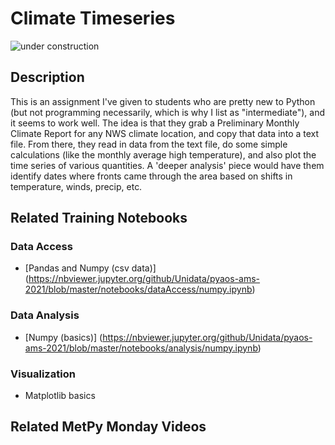 Climate Timeseries
==================

![under construction](https://images2.minutemediacdn.com/image/upload/c_fit,f_auto,fl_lossy,q_auto,w_728/v1555999902/shape/mentalfloss/under_construction1_0.gif?itok=Pn9g_wu6)

## Description
This is an assignment I've given to students who are pretty new to Python (but not programming necessarily, which is why I list as "intermediate"), and it seems to work well.
The idea is that they grab a Preliminary Monthly Climate Report for any NWS climate location, and copy that data into a text file.
From there, they read in data from the text file, do some simple calculations (like the monthly average high temperature), and also plot the time series of various quantities.
A 'deeper analysis' piece would have them identify dates where fronts came through the area based on shifts in temperature, winds, precip, etc.

## Related Training Notebooks

### Data Access
* [Pandas and Numpy (csv data)] (https://nbviewer.jupyter.org/github/Unidata/pyaos-ams-2021/blob/master/notebooks/dataAccess/numpy.ipynb)

### Data Analysis
* [Numpy (basics)] (https://nbviewer.jupyter.org/github/Unidata/pyaos-ams-2021/blob/master/notebooks/analysis/numpy.ipynb)

### Visualization
* Matplotlib basics

## Related MetPy Monday Videos
